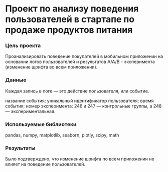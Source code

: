 # Проект по анализу поведения пользователей в стартапе по продаже продуктов питания
### Цель проекта
Проанализировать поведение покупателей в мобильном приложении на основании логов пользователей и результатов А/А/В - эксперимента (изменение шрифта во всем приложении).
### Данные
Каждая запись в логе — это действие пользователя, или событие.

название события;
уникальный идентификатор пользователя;
время события;
номер эксперимента: 246 и 247 — контрольные группы, а 248 — экспериментальная.
### Используемые библиотеки
pandas, numpy, matplotlib, seaborn, plotly, scipy, math
### Результаты
Было подтверждено, что изменение шрифта по всем приложении не влияет на поведение пользователей.
